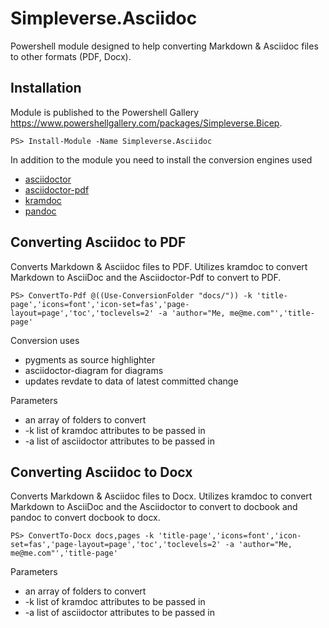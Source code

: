 # Simpleverse.Asciidoc
Powershell module designed to help converting Markdown & Asciidoc files to other formats (PDF, Docx).

## Installation
Module is published to the Powershell Gallery https://www.powershellgallery.com/packages/Simpleverse.Bicep.

```
PS> Install-Module -Name Simpleverse.Asciidoc
```

In addition to the module you need to install the conversion engines used
* [asciidoctor](https://docs.asciidoctor.org/asciidoctor/latest/install/)
* [asciidoctor-pdf](https://docs.asciidoctor.org/pdf-converter/latest/install/)
* [kramdoc](https://github.com/asciidoctor/kramdown-asciidoc?tab=readme-ov-file#installation)
* [pandoc](https://pandoc.org/installing.html)

## Converting Asciidoc to PDF
Converts Markdown & Asciidoc files to PDF. Utilizes kramdoc to convert Markdown to AsciiDoc and the Asciidoctor-Pdf to convert to PDF.

```
PS> ConvertTo-Pdf @((Use-ConversionFolder "docs/")) -k 'title-page','icons=font','icon-set=fas','page-layout=page','toc','toclevels=2' -a 'author="Me, me@me.com"','title-page'
```

Conversion uses
* pygments as source highlighter
* asciidoctor-diagram for diagrams
* updates revdate to data of latest committed change

Parameters
* an array of folders to convert
* -k list of kramdoc attributes to be passed in
* -a list of asciidoctor attributes to be passed in

## Converting Asciidoc to Docx
Converts Markdown & Asciidoc files to Docx. Utilizes kramdoc to convert Markdown to AsciiDoc and the Asciidoctor to convert to docbook and pandoc to convert docbook to docx.

```
PS> ConvertTo-Docx docs,pages -k 'title-page','icons=font','icon-set=fas','page-layout=page','toc','toclevels=2' -a 'author="Me, me@me.com"','title-page'
```

Parameters
* an array of folders to convert
* -k list of kramdoc attributes to be passed in
* -a list of asciidoctor attributes to be passed in